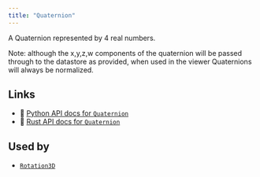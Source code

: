 ```yaml
---
title: "Quaternion"
---
```


A Quaternion represented by 4 real numbers.

Note: although the x,y,z,w components of the quaternion will be passed through to the
datastore as provided, when used in the viewer Quaternions will always be normalized.


## Links
 * 🐍 [Python API docs for `Quaternion`](https://ref.rerun.io/docs/python/nightly/common/datatypes#rerun.datatypes.Quaternion)
 * 🦀 [Rust API docs for `Quaternion`](https://docs.rs/rerun/0.9.0-alpha.10/rerun/datatypes/struct.Quaternion.html)


## Used by

* [`Rotation3D`](../datatypes/rotation3d.md)
